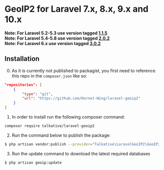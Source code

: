 # GeoIP2 for Laravel 7.x, 8.x, 9.x and 10.x

**Note: For Laravel 5.2-5.3 use version tagged [1.1.5](https://github.com/Hornet-Wing/laravel-geoip2/tree/1.1.5)**  
**Note: For Laravel 5.4-5.8 use version tagged [2.0.2](https://github.com/Hornet-Wing/laravel-geoip2/tree/2.0.2)**  
**Note: For Laravel 6.x use version tagged [3.0.2](https://github.com/Hornet-Wing/laravel-geoip2/tree/3.0.2)**  

## Installation

0) As it is currently not published to packagist, you first need to reference this repo in the `composer.json` like so:
``` json
"repositories": [
	{
		"type": "git",
		"url": "https://github.com/Hornet-Wing/laravel-geoip2"
	}
]
```

1) In order to install run the following composer command:

``` bash
composer require talkative/laravel-geoip2
```

2) Run the command below to publish the package:

``` bash
$ php artisan vendor:publish --provider="Talkative\LaravelGeoIP2\GeoIP2ServiceProvider"
```

3) Run the update command to download the latest required databases

``` bash
$ php artisan geoip:update
```
